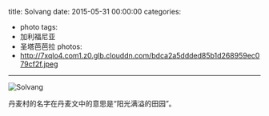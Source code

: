 title: Solvang
date: 2015-05-31 00:00:00
categories:
- photo
tags:
- 加利福尼亚
- 圣塔芭芭拉
photos:
- http://7xqlo4.com1.z0.glb.clouddn.com/bdca2a5ddded85b1d268959ec079cf2f.jpeg
---

![Solvang](http://7xqlo4.com1.z0.glb.clouddn.com/f57e5c0cea702a7655fe2511c0407c39.jpeg)

丹麦村的名字在丹麦文中的意思是“阳光满溢的田园”。